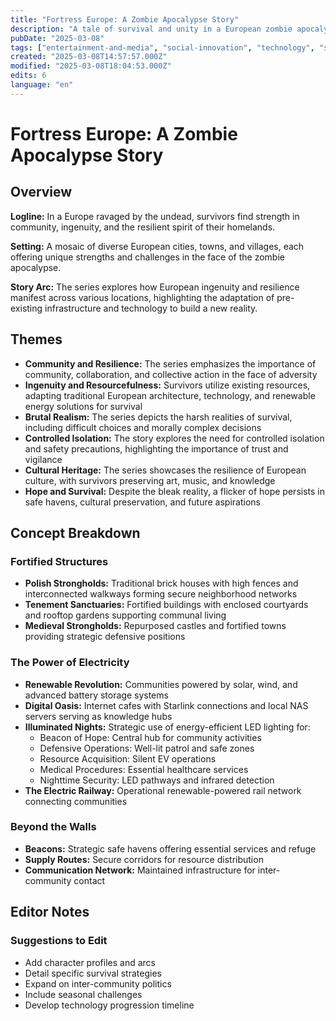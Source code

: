 ```yaml
---
title: "Fortress Europe: A Zombie Apocalypse Story"
description: "A tale of survival and unity in a European zombie apocalypse with community resilience and innovative technology"
pubDate: "2025-03-08"
tags: ["entertainment-and-media", "social-innovation", "technology", "storytelling", "worldbuilding"]
created: "2025-03-08T14:57:57.000Z"
modified: "2025-03-08T18:04:53.000Z"
edits: 6
language: "en"
---
```


# Fortress Europe: A Zombie Apocalypse Story

## Overview
**Logline:** In a Europe ravaged by the undead, survivors find strength in community, ingenuity, and the resilient spirit of their homelands.

**Setting:** A mosaic of diverse European cities, towns, and villages, each offering unique strengths and challenges in the face of the zombie apocalypse.

**Story Arc:** The series explores how European ingenuity and resilience manifest across various locations, highlighting the adaptation of pre-existing infrastructure and technology to build a new reality.

## Themes
- **Community and Resilience:** The series emphasizes the importance of community, collaboration, and collective action in the face of adversity
- **Ingenuity and Resourcefulness:** Survivors utilize existing resources, adapting traditional European architecture, technology, and renewable energy solutions for survival
- **Brutal Realism:** The series depicts the harsh realities of survival, including difficult choices and morally complex decisions
- **Controlled Isolation:** The story explores the need for controlled isolation and safety precautions, highlighting the importance of trust and vigilance
- **Cultural Heritage:** The series showcases the resilience of European culture, with survivors preserving art, music, and knowledge
- **Hope and Survival:** Despite the bleak reality, a flicker of hope persists in safe havens, cultural preservation, and future aspirations

## Concept Breakdown

### Fortified Structures
- **Polish Strongholds:** Traditional brick houses with high fences and interconnected walkways forming secure neighborhood networks
- **Tenement Sanctuaries:** Fortified buildings with enclosed courtyards and rooftop gardens supporting communal living
- **Medieval Strongholds:** Repurposed castles and fortified towns providing strategic defensive positions

### The Power of Electricity
- **Renewable Revolution:** Communities powered by solar, wind, and advanced battery storage systems
- **Digital Oasis:** Internet cafes with Starlink connections and local NAS servers serving as knowledge hubs
- **Illuminated Nights:** Strategic use of energy-efficient LED lighting for:
  - Beacon of Hope: Central hub for community activities
  - Defensive Operations: Well-lit patrol and safe zones
  - Resource Acquisition: Silent EV operations
  - Medical Procedures: Essential healthcare services
  - Nighttime Security: LED pathways and infrared detection
- **The Electric Railway:** Operational renewable-powered rail network connecting communities

### Beyond the Walls
- **Beacons:** Strategic safe havens offering essential services and refuge
- **Supply Routes:** Secure corridors for resource distribution
- **Communication Network:** Maintained infrastructure for inter-community contact

## Editor Notes

### Suggestions to Edit
- Add character profiles and arcs
- Detail specific survival strategies
- Expand on inter-community politics
- Include seasonal challenges
- Develop technology progression timeline